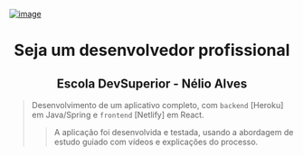 [![image](https://user-images.githubusercontent.com/81485964/179372668-2d5e5895-e5ba-4827-94a6-0301bfae6c78.png)](https://devsuperior.com.br/evento-sds?episodio=1)

# <div align="center">Seja um desenvolvedor profissional</div>

## <div align="center">Escola DevSuperior - Nélio Alves</div>

> Desenvolvimento de um aplicativo completo, com `backend` [Heroku] em Java/Spring e `frontend` [Netlify] em React.
>> A aplicação foi desenvolvida e testada, usando a abordagem de estudo guiado com vídeos e explicações do processo.
